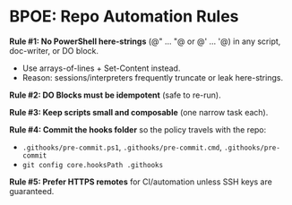 # BPOE: Repo Automation Rules

**Rule #1: No PowerShell here-strings** (@" … "@ or @' … '@) in any script, doc-writer, or DO block.
- Use arrays-of-lines + Set-Content instead.
- Reason: sessions/interpreters frequently truncate or leak here-strings.

**Rule #2: DO Blocks must be idempotent** (safe to re-run).

**Rule #3: Keep scripts small and composable** (one narrow task each).

**Rule #4: Commit the hooks folder** so the policy travels with the repo:
  - `.githooks/pre-commit.ps1`, `.githooks/pre-commit.cmd`, `.githooks/pre-commit`
  - `git config core.hooksPath .githooks`

**Rule #5: Prefer HTTPS remotes** for CI/automation unless SSH keys are guaranteed.

